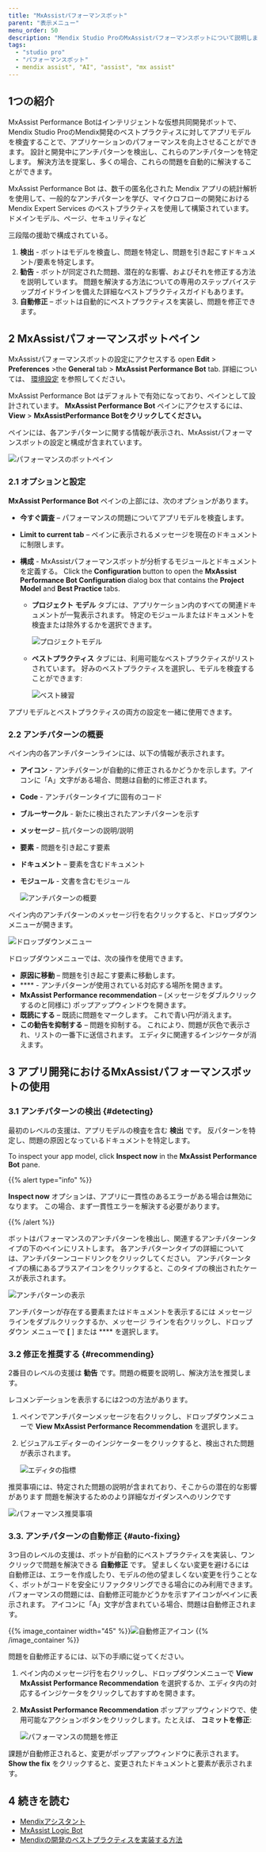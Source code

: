 ```yaml
---
title: "MxAssistパフォーマンスボット"
parent: "表示メニュー"
menu_order: 50
description: "Mendix Studio ProのMxAssistパフォーマンスボットについて説明します。"
tags:
  - "studio pro"
  - "パフォーマンスボット"
  - mendix assist", "AI", "assist", "mx assist"
---
```


## 1つの紹介

MxAssist Performance Botはインテリジェントな仮想共同開発ボットで、Mendix Studio ProのMendix開発のベストプラクティスに対してアプリモデルを検査することで、アプリケーションのパフォーマンスを向上させることができます。 設計と開発中にアンチパターンを検出し、これらのアンチパターンを特定します。 解決方法を提案し、多くの場合、これらの問題を自動的に解決することができます。

MxAssist Performance Bot は、数千の匿名化された Mendix アプリの統計解析を使用して、一般的なアンチパターンを学び、マイクロフローの開発における Mendix Expert Services のベストプラクティスを使用して構築されています。 ドメインモデル、ページ、セキュリティなど

三段階の援助で構成されている。

1. **検出** - ボットはモデルを検査し、問題を特定し、問題を引き起こすドキュメント/要素を特定します。
2. **勧告** - ボットが同定された問題、潜在的な影響、およびそれを修正する方法を説明しています。 問題を解決する方法についての専用のステップバイステップガイドラインを備えた詳細なベストプラクティスガイドもあります。
3. **自動修正** – ボットは自動的にベストプラクティスを実装し、問題を修正できます。

## 2 MxAssistパフォーマンスボットペイン

MxAssistパフォーマンスボットの設定にアクセスする open **Edit** > **Preferences** >the **General** tab > **MxAssist Performance Bot** tab. 詳細については、 [環境設定](preferences-dialog) を参照してください。

MxAssist Performance Bot はデフォルトで有効になっており、ペインとして設計されています。 **MxAssist Performance Bot** ペインにアクセスするには、 **View** > **MxAssistPerformance Botをクリックしてください。**

ペインには、各アンチパターンに関する情報が表示され、MxAssistパフォーマンスボットの設定と構成が含まれています。

![パフォーマンスのボットペイン](attachments/mx-assist-performance-bot/performance-bot-pane.png)

### 2.1 オプションと設定

**MxAssist Performance Bot** ペインの上部には、次のオプションがあります。

* **今すぐ調査** – パフォーマンスの問題についてアプリモデルを検査します。

* **Limit to current tab** – ペインに表示されるメッセージを現在のドキュメントに制限します。

* **構成** - MxAssistパフォーマンスボットが分析するモジュールとドキュメントを定義する。 Click the **Configuration** button to open the **MxAssist Performance Bot Configuration** dialog box that contains the **Project Model** and **Best Practice** tabs.

    * **プロジェクト モデル** タブには、アプリケーション内のすべての関連ドキュメントが一覧表示されます。 特定のモジュールまたはドキュメントを検査または除外するかを選択できます。

        ![プロジェクトモデル](attachments/mx-assist-performance-bot/project-model.jpg)

    * **ベストプラクティス** タブには、利用可能なベストプラクティスがリストされています。 好みのベストプラクティスを選択し、モデルを検査することができます:

        ![ベスト練習](attachments/mx-assist-performance-bot/best-practice.jpg)

アプリモデルとベストプラクティスの両方の設定を一緒に使用できます。

### 2.2 アンチパターンの概要

ペイン内の各アンチパターンラインには、以下の情報が表示されます。

* **アイコン** - アンチパターンが自動的に修正されるかどうかを示します。アイコンに「A」文字がある場合、問題は自動的に修正されます。

* **Code** - アンチパターンタイプに固有のコード

* **ブルーサークル** - 新たに検出されたアンチパターンを示す

* **メッセージ** – 抗パターンの説明/説明

* **要素** - 問題を引き起こす要素

* **ドキュメント** – 要素を含むドキュメント

* **モジュール** - 文書を含むモジュール

    ![アンチパターンの概要](attachments/mx-assist-performance-bot/anti-pattern-overview.jpg)

ペイン内のアンチパターンのメッセージ行を右クリックすると、ドロップダウンメニューが開きます。

![ドロップダウンメニュー](attachments/mx-assist-performance-bot/drop-down-menu.jpg)

ドロップダウンメニューでは、次の操作を使用できます。

* **原因に移動** – 問題を引き起こす要素に移動します。
* **** - アンチパターンが使用されている対応する場所を開きます。
* **MxAssist Performance recommendation** – (メッセージをダブルクリックするのと同様に) ポップアップウィンドウを開きます。
* **既読にする** – 既読に問題をマークします。 これで青い円が消えます。
* **この勧告を抑制する** – 問題を抑制する。 これにより、問題が灰色で表示され、リストの一番下に送信されます。 エディタに関連するインジケータが消えます。

## 3 アプリ開発におけるMxAssistパフォーマンスボットの使用

### 3.1 アンチパターンの検出 {#detecting}

最初のレベルの支援は、アプリモデルの検査を含む **検出** です。 反パターンを特定し、問題の原因となっているドキュメントを特定します。

To inspect your app model, click **Inspect now** in the **MxAssist Performance Bot** pane.

{{% alert type="info" %}}

**Inspect now** オプションは、アプリに一貫性のあるエラーがある場合は無効になります。 この場合、まず一貫性エラーを解決する必要があります。

{{% /alert %}}

ボットはパフォーマンスのアンチパターンを検出し、関連するアンチパターンタイプの下のペインにリストします。 各アンチパターンタイプの詳細については、アンチパターンコードリンクをクリックしてください。 アンチパターンタイプの横にあるプラスアイコンをクリックすると、このタイプの検出されたケースが表示されます。

![アンチパターンの表示](attachments/mx-assist-performance-bot/viewing-anti-pattern.jpg)

アンチパターンが存在する要素またはドキュメントを表示するには メッセージ ラインをダブルクリックするか、メッセージ ラインを右クリックし、ドロップダウン メニューで **[** ] または **** を選択します。

### 3.2 修正を推奨する {#recommending}

2番目のレベルの支援は **勧告** です。問題の概要を説明し、解決方法を推奨します。

レコメンデーションを表示するには2つの方法があります。

1.  ペインでアンチパターンメッセージを右クリックし、ドロップダウンメニューで **View MxAssist Performance Recommendation** を選択します。

2. ビジュアルエディターのインジケーターをクリックすると、検出された問題が表示されます。

   ![エディタの指標](attachments/mx-assist-performance-bot/indicator-in-editor.jpg)

推奨事項には、特定された問題の説明が含まれており、そこからの潜在的な影響があります 問題を解決するためのより詳細なガイダンスへのリンクです

![パフォーマンス推奨事項](attachments/mx-assist-performance-bot/performance-recommendation.jpg)

### 3.3. アンチパターンの自動修正 {#auto-fixing}

3つ目のレベルの支援は、ボットが自動的にベストプラクティスを実装し、ワンクリックで問題を解決できる **自動修正** です。 望ましくない変更を避けるには 自動修正は、エラーを作成したり、モデルの他の望ましくない変更を行うことなく、ボットがコードを安全にリファクタリングできる場合にのみ利用できます。 パフォーマンスの問題には、自動修正可能かどうかを示すアイコンがペインに表示されます。 アイコンに「A」文字が含まれている場合、問題は自動修正されます。

{{% image_container width="45" %}}![自動修正アイコン](attachments/mx-assist-performance-bot/auto-fixable.png)
{{% /image_container %}}

問題を自動修正するには、以下の手順に従ってください。

1. ペイン内のメッセージ行を右クリックし、ドロップダウンメニューで **View MxAssist Performance Recommendation** を選択するか、エディタ内の対応するインジケータをクリックしておすすめを開きます。

2. **MxAssist Performance Recommendation** ポップアップウィンドウで、使用可能なアクションボタンをクリックします。たとえば、 **コミットを修正**:

    ![パフォーマンスの問題を修正](attachments/mx-assist-performance-bot/fix-performance-issue.jpg)

課題が自動修正されると、変更がポップアップウィンドウに表示されます。 **Show the fix** をクリックすると、変更されたドキュメントと要素が表示されます。

## 4 続きを読む

* [Mendixアシスタント](mx-assist-studio-pro)
* [MxAssist Logic Bot](mx-assist-logic-bot)
* [Mendixの開発のベストプラクティスを実装する方法](/howto/general/dev-best-practices)
